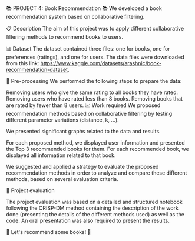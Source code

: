 
📚 PROJECT 4: Book Recommendation 📚
We developed a book recommendation system based on collaborative filtering.

📋 Description
The aim of this project was to apply different collaborative filtering methods to recommend books to users.

📊 Dataset
The dataset contained three files: one for books, one for preferences (ratings), and one for users. The data files were downloaded from this link: https://www.kaggle.com/datasets/arashnic/book-recommendation-dataset.

🔧 Pre-processing
We performed the following steps to prepare the data:

Removing users who give the same rating to all books they have rated.
Removing users who have rated less than 8 books.
Removing books that are rated by fewer than 8 users.
📈 Work required
We proposed recommendation methods based on collaborative filtering by testing different parameter variations (distance, k, ...).

We presented significant graphs related to the data and results.

For each proposed method, we displayed user information and presented the Top 3 recommended books for them. For each recommended book, we displayed all information related to that book.

We suggested and applied a strategy to evaluate the proposed recommendation methods in order to analyze and compare these different methods, based on several evaluation criteria.

📝 Project evaluation

The project evaluation was based on a detailed and structured notebook following the CRISP-DM method containing the description of the work done (presenting the details of the different methods used) as well as the code.
An oral presentation was also required to present the results.

🚀 Let's recommend some books! 🚀
